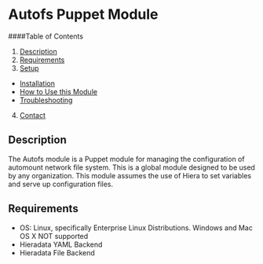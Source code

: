 Autofs Puppet Module
====================

####Table of Contents
1. [Description](#description)
2. [Requirements](#requirements)
3. [Setup](#setup)
  * [Installation](#install)
  * [How to Use this Module](#using)
  * [Troubleshooting](#troubleshooting)
4. [Contact](#contact)

Description
-----------
The Autofs module is a Puppet module for managing the configuration of automount
network file system. This is a global module designed to be used by any
organization. This module assumes the use of Hiera to set variables and serve up
configuration files.

Requirements
------------
* OS: Linux, specifically Enterprise Linux Distributions. Windows and Mac OS X NOT supported
* Hieradata YAML Backend
* Hieradata File Backend
